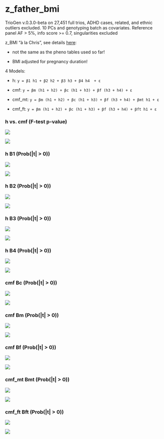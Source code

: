 # z_father_bmi


TrioGen v.0.3.0-beta on 27,451 full trios, ADHD cases, related, and ethnic outliers excluded. 10 PCs and genotyping batch as covariates. Reference panel AF > 5%, info score >= 0.7, singularities excluded

z_BMI “à la Chris”, see details [here](../pheno/plots.md):

- not the same as the pheno tables used so far!

- BMI adjusted for pregnancy duration!


4 Models:

- h: `y = β1 h1 + β2 h2 + β3 h3 + β4 h4  + ε`

- cmf: `y = βm (h1 + h2) + βc (h1 + h3) + βf (h3 + h4) + ε`

- cmf_mt: `y = βm (h1 + h2) + βc (h1 + h3) + βf (h3 + h4) + βmt h1 + ε`

- cmf_ft: `y = βm (h1 + h2) + βc (h1 + h3) + βf (h3 + h4) + βft h1 + ε`


### h vs. cmf (F-test p-value)

![](z_father_bmi_cmf_h_p_MH.png)

![](z_father_bmi_cmf_h_p_QQ.png)


### h B1 (Prob(|t| > 0))

![](z_father_bmi_h_B1_p_MH.png)

![](z_father_bmi_h_B1_p_QQ.png)


### h B2 (Prob(|t| > 0))

![](z_father_bmi_h_B2_p_MH.png)

![](z_father_bmi_h_B2_p_QQ.png)


### h B3 (Prob(|t| > 0))

![](z_father_bmi_h_B3_p_MH.png)

![](z_father_bmi_h_B3_p_QQ.png)


### h B4 (Prob(|t| > 0))

![](z_father_bmi_h_B4_p_MH.png)

![](z_father_bmi_h_B4_p_QQ.png)


### cmf Bc (Prob(|t| > 0))

![](z_father_bmi_cmf_Bc_p_MH.png)

![](z_father_bmi_cmf_Bc_p_QQ.png)


### cmf Bm (Prob(|t| > 0))

![](z_father_bmi_cmf_Bm_p_MH.png)

![](z_father_bmi_cmf_Bm_p_QQ.png)


### cmf Bf (Prob(|t| > 0))

![](z_father_bmi_cmf_Bf_p_MH.png)

![](z_father_bmi_cmf_Bf_p_QQ.png)


### cmf_mt Bmt (Prob(|t| > 0))

![](z_father_bmi_cmf_mt_Bmt_p_MH.png)

![](z_father_bmi_cmf_mt_Bmt_p_QQ.png)


### cmf_ft Bft (Prob(|t| > 0))

![](z_father_bmi_cmf_ft_Bft_p_MH.png)

![](z_father_bmi_cmf_ft_Bft_p_QQ.png)

